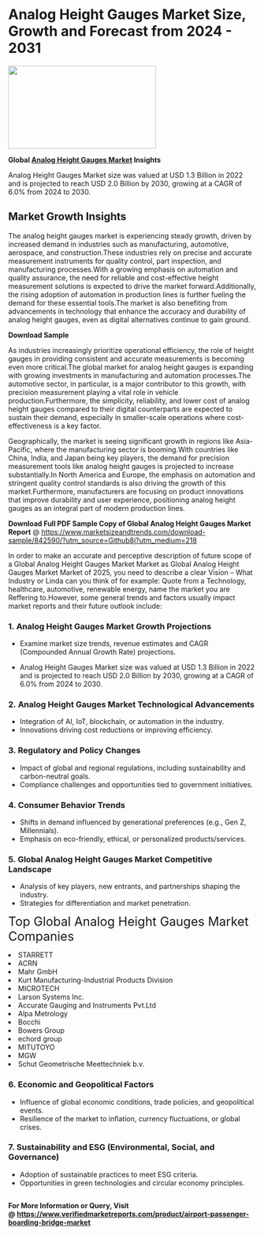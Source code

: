 <H1>Analog Height Gauges Market Size, Growth and Forecast from 2024 - 2031</H1><img class="aligncenter size-medium wp-image-584254" src="https://thirdeyenews.in/wp-content/uploads/2024/09/Global-Market-Research-300x168.jpeg" alt="" width="300" height="168" /><p><strong>Global&nbsp;<a href="https://www.marketsizeandtrends.com/download-sample/842590/?utm_source=Github8j?utm_medium=218">Analog Height Gauges Market</a> Insights</strong></p><p>Analog Height Gauges Market size was valued at USD 1.3 Billion in 2022 and is projected to reach USD 2.0 Billion by 2030, growing at a CAGR of 6.0% from 2024 to 2030.</p><p><h2>Market Growth Insights</h2> <p>The analog height gauges market is experiencing steady growth, driven by increased demand in industries such as manufacturing, automotive, aerospace, and construction.These industries rely on precise and accurate measurement instruments for quality control, part inspection, and manufacturing processes.With a growing emphasis on automation and quality assurance, the need for reliable and cost-effective height measurement solutions is expected to drive the market forward.Additionally, the rising adoption of automation in production lines is further fueling the demand for these essential tools.The market is also benefiting from advancements in technology that enhance the accuracy and durability of analog height gauges, even as digital alternatives continue to gain ground.</p> <p><strong>Download Sample</strong></p> <p>As industries increasingly prioritize operational efficiency, the role of height gauges in providing consistent and accurate measurements is becoming even more critical.The global market for analog height gauges is expanding with growing investments in manufacturing and automation processes.The automotive sector, in particular, is a major contributor to this growth, with precision measurement playing a vital role in vehicle production.Furthermore, the simplicity, reliability, and lower cost of analog height gauges compared to their digital counterparts are expected to sustain their demand, especially in smaller-scale operations where cost-effectiveness is a key factor.</p> <p>Geographically, the market is seeing significant growth in regions like Asia-Pacific, where the manufacturing sector is booming.With countries like China, India, and Japan being key players, the demand for precision measurement tools like analog height gauges is projected to increase substantially.In North America and Europe, the emphasis on automation and stringent quality control standards is also driving the growth of this market.Furthermore, manufacturers are focusing on product innovations that improve durability and user experience, positioning analog height gauges as an integral part of modern production lines.</p> <p><span class=""><strong>Download Full PDF Sample Copy of Global Analog Height Gauges Market Report</strong> @ <a href="https://www.marketsizeandtrends.com/download-sample/842590/?utm_source=Github8j?utm_medium=218" target="_blank">https://www.marketsizeandtrends.com/download-sample/842590/?utm_source=Github8j?utm_medium=218</a></span></p><p>In order to make an accurate and perceptive description of future scope of a Global&nbsp;Analog Height Gauges Market Market as Global&nbsp;Analog Height Gauges Market Market of 2025, you need to describe a clear Vision &ndash; What Industry or Linda can you think of for example: Quote from a Technology, healthcare, automotive, renewable energy, name the market you are Reffering to.However, some general trends and factors usually impact market reports and their future outlook include:</p><h3>1.&nbsp;<strong>Analog Height Gauges Market Growth Projections</strong></h3><ul><li>Examine market size trends, revenue estimates and CAGR (Compounded Annual Growth Rate) projections.</li><li><p>Analog Height Gauges Market size was valued at USD 1.3 Billion in 2022 and is projected to reach USD 2.0 Billion by 2030, growing at a CAGR of 6.0% from 2024 to 2030.</p></li></ul><h3>2.&nbsp;<strong>Analog Height Gauges Market Technological Advancements</strong></h3><ul><li>Integration of AI, IoT, blockchain, or automation in the industry.</li><li>Innovations driving cost reductions or improving efficiency.</li></ul><h3>3.&nbsp;<strong>Regulatory and Policy Changes</strong></h3><ul><li>Impact of global and regional regulations, including sustainability and carbon-neutral goals.</li><li>Compliance challenges and opportunities tied to government initiatives.</li></ul><h3>4.&nbsp;<strong>Consumer Behavior Trends</strong></h3><ul><li>Shifts in demand influenced by generational preferences (e.g., Gen Z, Millennials).</li><li>Emphasis on eco-friendly, ethical, or personalized products/services.</li></ul><h3>5.&nbsp;<strong>Global Analog Height Gauges Market Competitive Landscape</strong></h3><ul><li>Analysis of key players, new entrants, and partnerships shaping the industry.</li><li>Strategies for differentiation and market penetration.</li></ul><p data-pm-slice="1 1 []"><span style="color: inherit; font-family: inherit; font-size: 25px;">Top Global Analog Height Gauges Market Companies</span></p><div class="" data-test-id=""><p><li>STARRETT</li><li> ACRN</li><li> Mahr GmbH</li><li> Kurt Manufacturing-Industrial Products Division</li><li> MICROTECH</li><li> Larson Systems Inc.</li><li> Accurate Gauging and Instruments Pvt.Ltd</li><li> Alpa Metrology</li><li> Bocchi</li><li> Bowers Group</li><li> echord group</li><li> MITUTOYO</li><li> MGW</li><li> Schut Geometrische Meettechniek b.v.</li></p></div><h3>6.&nbsp;<strong>Economic and Geopolitical Factors</strong></h3><ul><li>Influence of global economic conditions, trade policies, and geopolitical events.</li><li>Resilience of the market to inflation, currency fluctuations, or global crises.</li></ul><h3>7.&nbsp;<strong>Sustainability and ESG (Environmental, Social, and Governance)</strong></h3><ul><li>Adoption of sustainable practices to meet ESG criteria.</li><li>Opportunities in green technologies and circular economy principles.</li></ul><h2><strong style="font-size: 14px;">For More Information or Query, Visit @&nbsp;</strong><a style="background-color: #ffffff; font-size: 14px;" href="https://www.marketsizeandtrends.com/report/analog-height-gauges-market/" target="_blank">https://www.verifiedmarketreports.com/product/airport-passenger-boarding-bridge-market</a></h2>